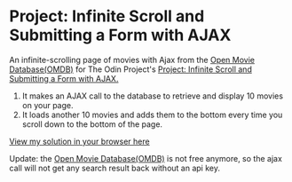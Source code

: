# Project: Infinite Scroll and Submitting a Form with AJAX

An infinite-scrolling page of movies with Ajax from the [Open Movie Database(OMDB)](http://www.omdbapi.com/) for The Odin Project's [Project: Infinite Scroll and Submitting a Form with AJAX.](http://www.theodinproject.com/courses/javascript-and-jquery/lessons/infinite-scroll-and-submitting-a-form-with-ajax)

1. It makes an AJAX call to the database to retrieve and display 10 movies on your page.
2. It loads another 10 movies and adds them to the bottom every time you scroll down to the bottom of the page.

[View my solution in your browser here](http://htmlpreview.github.io/?https://github.com/StefanieWang/ajax-infinite-scroll/blob/master/index.html) 

Update: the [Open Movie Database(OMDB)](http://www.omdbapi.com/) is not free anymore, so the ajax call will not 
get any search result back without an api key.

